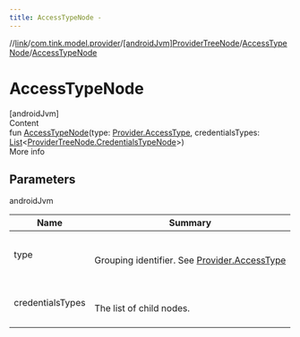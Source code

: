 ```yaml
---
title: AccessTypeNode -
---
```

//[link](../../../index.md)/[com.tink.model.provider](../../index.md)/[[androidJvm]ProviderTreeNode](../index.md)/[AccessTypeNode](index.md)/[AccessTypeNode](-access-type-node.md)



# AccessTypeNode  
[androidJvm]  
Content  
fun [AccessTypeNode](-access-type-node.md)(type: [Provider.AccessType](../../[android-jvm]-provider/-access-type/index.md), credentialsTypes: [List](https://kotlinlang.org/api/latest/jvm/stdlib/kotlin.collections/-list/index.html)<[ProviderTreeNode.CredentialsTypeNode](../-credentials-type-node/index.md)>)  
More info  


## Parameters  
  
androidJvm  
  
|  Name|  Summary| 
|---|---|
| <a name="com.tink.model.provider/ProviderTreeNode.AccessTypeNode/AccessTypeNode/#com.tink.model.provider.Provider.AccessType#kotlin.collections.List[com.tink.model.provider.ProviderTreeNode.CredentialsTypeNode]/PointingToDeclaration/"></a>type| <a name="com.tink.model.provider/ProviderTreeNode.AccessTypeNode/AccessTypeNode/#com.tink.model.provider.Provider.AccessType#kotlin.collections.List[com.tink.model.provider.ProviderTreeNode.CredentialsTypeNode]/PointingToDeclaration/"></a><br><br>Grouping identifier. See [Provider.AccessType](../../[android-jvm]-provider/-access-type/index.md)<br><br>
| <a name="com.tink.model.provider/ProviderTreeNode.AccessTypeNode/AccessTypeNode/#com.tink.model.provider.Provider.AccessType#kotlin.collections.List[com.tink.model.provider.ProviderTreeNode.CredentialsTypeNode]/PointingToDeclaration/"></a>credentialsTypes| <a name="com.tink.model.provider/ProviderTreeNode.AccessTypeNode/AccessTypeNode/#com.tink.model.provider.Provider.AccessType#kotlin.collections.List[com.tink.model.provider.ProviderTreeNode.CredentialsTypeNode]/PointingToDeclaration/"></a><br><br>The list of child nodes.<br><br>
  
  




